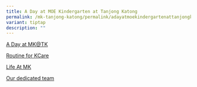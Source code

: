 ```yaml
---
title: A Day at MOE Kindergarten at Tanjong Katong
permalink: /mk-tanjong-katong/permalink/adayatmoekindergartenattanjongkatong/
variant: tiptap
description: ""
---
```

<p></p>
<p><a href="https://drive.google.com/file/d/1uTnkTBs4HelzXhOyk4jlesKa6NTQsd9V/view?usp=sharing" rel="noopener noreferrer nofollow" target="_blank">A Day at MK@TK</a>
</p>
<p><a href="https://drive.google.com/file/d/1ok2hp8B5HnUohe9CNEWfVuS6U9G8RApc/view?usp=sharing" rel="noopener noreferrer nofollow" target="_blank">Routine for KCare</a>
</p>
<p><a href="https://drive.google.com/file/d/1kniyq-0erWMQur0OPVV-FZjykhXU9ndX/view?usp=sharing" rel="noopener noreferrer nofollow" target="_blank">Life At MK</a>
</p>
<p><a href="https://drive.google.com/file/d/16l8XrU7PKwHF-VcZ0x-XVB6L_YEe_Ia6/view" rel="noopener noreferrer nofollow" target="_blank">Our dedicated team</a>
</p>
<p></p>
<p></p>
<p></p>